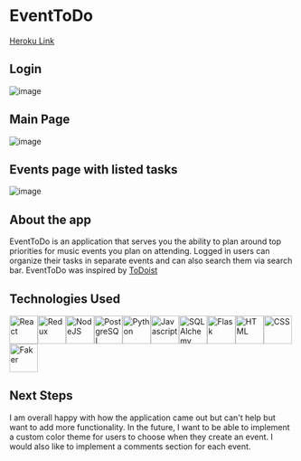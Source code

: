 # EventToDo
[Heroku Link](https://eventtodo.herokuapp.com/login)

## Login
![image](https://user-images.githubusercontent.com/88516795/164552090-671b1e40-2892-4c2a-9205-7f27d220a830.png)

## Main Page
![image](https://user-images.githubusercontent.com/88516795/164552217-4fd1fe6a-977f-4a0b-8968-71d2c69fc927.png)

## Events page with listed tasks
![image](https://user-images.githubusercontent.com/88516795/164552303-58e9b5a3-a003-4c5b-bcae-ccd562652586.png)


## About the app
EventToDo is an application that serves you the ability to plan around top priorities for music events you plan on attending. Logged in users can organize their tasks in separate events and can also search them via search bar. EventToDo was inspired by [ToDoist](https://todoist.com/)

## Technologies Used
<img src="https://upload.wikimedia.org/wikipedia/commons/thumb/a/a7/React-icon.svg/2300px-React-icon.svg.png" alt="React" width="50"/><img src="https://miro.medium.com/max/312/1*SRL22ADht1NU4LXUeU4YVg.png" alt="Redux" width="50"/><img src="https://pngset.com/images/node-js-nodejs-number-symbol-text-recycling-symbol-transparent-png-1383018.png" alt="NodeJS" width="50"/><img src="https://user-images.githubusercontent.com/24623425/36042969-f87531d4-0d8a-11e8-9dee-e87ab8c6a9e3.png" alt="PostgreSQL" width="50"/><img src="https://upload.wikimedia.org/wikipedia/commons/thumb/0/0a/Python.svg/1200px-Python.svg.png" alt="Python" width="50"/><img src="https://cdn.iconscout.com/icon/free/png-256/javascript-2752148-2284965.png" alt="Javascript" width="50"/><img src="https://lms.techxyte.com/assets/technologies-logos/274/3.png" alt="SQLAlchemy" width="50"/><img src="https://sooftware.io/static/13c286ed78e56cb5a139e269d8eaea5f/fe339/flask.png" alt="Flask" width="50"/><img src="https://cdn-icons-png.flaticon.com/512/732/732212.png" alt="HTML" width="50"/><img src="https://cdn4.iconfinder.com/data/icons/iconsimple-programming/512/css-512.png" alt="CSS" width="50"/><img src="https://user-images.githubusercontent.com/88516795/164551206-85a53ec1-0da9-4432-9822-ce40c6a3f16e.png" alt="Faker" width="50"/>

## Next Steps
I am overall happy with how the application came out but can't help but want to add more functionality. In the future, I want to be able to implement a custom color theme for users to choose when they create an event. I would also like to implement a comments section for each event. 
